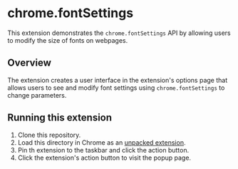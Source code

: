 # chrome.fontSettings

This extension demonstrates the `chrome.fontSettings` API by allowing users to modify the size of fonts on webpages.

## Overview

The extension creates a user interface in the extension's options page that allows users to see and modify font settings using `chrome.fontSettings` to change parameters.

## Running this extension

1. Clone this repository.
2. Load this directory in Chrome as an [unpacked extension](https://developer.chrome.com/docs/extensions/mv3/getstarted/development-basics/#load-unpacked).
3. Pin th extension to the taskbar and click the action button.
4. Click the extension's action button to visit the popup page.
